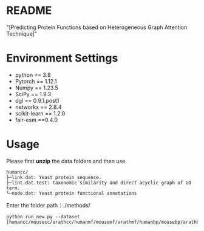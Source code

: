 # README
"[Predicting Protein Functions based on Heterogeneous Graph Attention Technique]"

# Environment Settings 
* python == 3.8  
* Pytorch == 1.12.1
* Numpy == 1.23.5 
* SciPy == 1.9.3 
* dgl == 0.9.1.post1 
* networkx == 2.8.4
* scikit-learn == 1.2.0 
* fair-esm ==0.4.0

# Usage 
Please first **unzip** the data folders and then use. 
````
humancc/
├─link.dat: Yeast protein sequence.    
├─lint.dat.test: taxonomic similarity and direct acyclic graph of GO term.   
└─node.dat: Yeast protein functional annotations
````
Enter the folder path：./methods/
````
python run_new.py --dataset [humancc/mousecc/arathcc/humanmf/mousemf/arathmf/humanbp/mousebp/arathbp]
````
